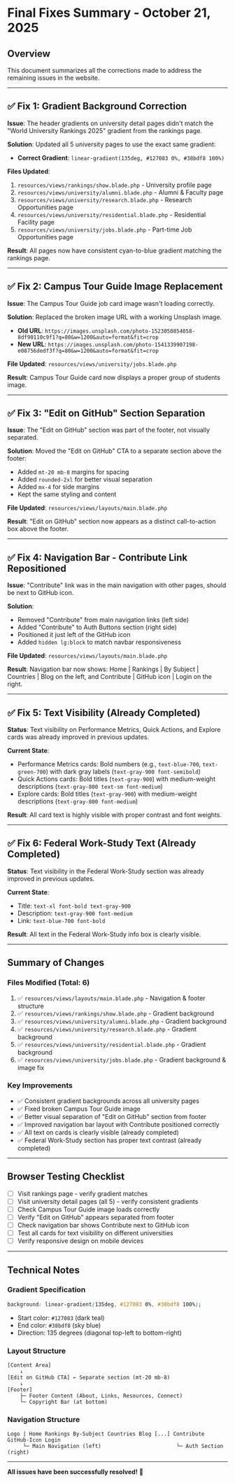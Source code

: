 # Final Fixes Summary - October 21, 2025

## Overview
This document summarizes all the corrections made to address the remaining issues in the website.

---

## ✅ Fix 1: Gradient Background Correction
**Issue**: The header gradients on university detail pages didn't match the "World University Rankings 2025" gradient from the rankings page.

**Solution**: Updated all 5 university pages to use the exact same gradient:
- **Correct Gradient**: `linear-gradient(135deg, #127083 0%, #38bdf8 100%)`

**Files Updated**:
1. `resources/views/rankings/show.blade.php` - University profile page
2. `resources/views/university/alumni.blade.php` - Alumni & Faculty page
3. `resources/views/university/research.blade.php` - Research Opportunities page
4. `resources/views/university/residential.blade.php` - Residential Facility page
5. `resources/views/university/jobs.blade.php` - Part-time Job Opportunities page

**Result**: All pages now have consistent cyan-to-blue gradient matching the rankings page.

---

## ✅ Fix 2: Campus Tour Guide Image Replacement
**Issue**: The Campus Tour Guide job card image wasn't loading correctly.

**Solution**: Replaced the broken image URL with a working Unsplash image.
- **Old URL**: `https://images.unsplash.com/photo-1523050854058-8df90110c9f1?q=80&w=1200&auto=format&fit=crop`
- **New URL**: `https://images.unsplash.com/photo-1541339907198-e08756dedf3f?q=80&w=1200&auto=format&fit=crop`

**File Updated**: `resources/views/university/jobs.blade.php`

**Result**: Campus Tour Guide card now displays a proper group of students image.

---

## ✅ Fix 3: "Edit on GitHub" Section Separation
**Issue**: The "Edit on GitHub" section was part of the footer, not visually separated.

**Solution**: Moved the "Edit on GitHub" CTA to a separate section above the footer:
- Added `mt-20 mb-8` margins for spacing
- Added `rounded-2xl` for better visual separation
- Added `mx-4` for side margins
- Kept the same styling and content

**File Updated**: `resources/views/layouts/main.blade.php`

**Result**: "Edit on GitHub" section now appears as a distinct call-to-action box above the footer.

---

## ✅ Fix 4: Navigation Bar - Contribute Link Repositioned
**Issue**: "Contribute" link was in the main navigation with other pages, should be next to GitHub icon.

**Solution**: 
- Removed "Contribute" from main navigation links (left side)
- Added "Contribute" to Auth Buttons section (right side)
- Positioned it just left of the GitHub icon
- Added `hidden lg:block` to match navbar responsiveness

**File Updated**: `resources/views/layouts/main.blade.php`

**Result**: Navigation bar now shows: Home | Rankings | By Subject | Countries | Blog on the left, and Contribute | GitHub icon | Login on the right.

---

## ✅ Fix 5: Text Visibility (Already Completed)
**Status**: Text visibility on Performance Metrics, Quick Actions, and Explore cards was already improved in previous updates.

**Current State**:
- Performance Metrics cards: Bold numbers (e.g., `text-blue-700`, `text-green-700`) with dark gray labels (`text-gray-900 font-semibold`)
- Quick Actions cards: Bold titles (`text-gray-900`) with medium-weight descriptions (`text-gray-800 text-sm font-medium`)
- Explore cards: Bold titles (`text-gray-900`) with medium-weight descriptions (`text-gray-800 font-medium`)

**Result**: All card text is highly visible with proper contrast and font weights.

---

## ✅ Fix 6: Federal Work-Study Text (Already Completed)
**Status**: Text visibility in the Federal Work-Study section was already improved in previous updates.

**Current State**:
- Title: `text-xl font-bold text-gray-900`
- Description: `text-gray-900 font-medium`
- Link: `text-blue-700 font-bold`

**Result**: All text in the Federal Work-Study info box is clearly visible.

---

## Summary of Changes

### Files Modified (Total: 6)
1. ✅ `resources/views/layouts/main.blade.php` - Navigation & footer structure
2. ✅ `resources/views/rankings/show.blade.php` - Gradient background
3. ✅ `resources/views/university/alumni.blade.php` - Gradient background
4. ✅ `resources/views/university/research.blade.php` - Gradient background
5. ✅ `resources/views/university/residential.blade.php` - Gradient background
6. ✅ `resources/views/university/jobs.blade.php` - Gradient background & image fix

### Key Improvements
- ✅ Consistent gradient backgrounds across all university pages
- ✅ Fixed broken Campus Tour Guide image
- ✅ Better visual separation of "Edit on GitHub" section from footer
- ✅ Improved navigation bar layout with Contribute positioned correctly
- ✅ All text on cards is clearly visible (already completed)
- ✅ Federal Work-Study section has proper text contrast (already completed)

---

## Browser Testing Checklist
- [ ] Visit rankings page - verify gradient matches
- [ ] Visit university detail pages (all 5) - verify consistent gradients
- [ ] Check Campus Tour Guide image loads correctly
- [ ] Verify "Edit on GitHub" appears separated from footer
- [ ] Check navigation bar shows Contribute next to GitHub icon
- [ ] Test all cards for text visibility on different universities
- [ ] Verify responsive design on mobile devices

---

## Technical Notes

### Gradient Specification
```css
background: linear-gradient(135deg, #127083 0%, #38bdf8 100%);
```
- Start color: `#127083` (dark teal)
- End color: `#38bdf8` (sky blue)
- Direction: 135 degrees (diagonal top-left to bottom-right)

### Layout Structure
```
[Content Area]
    ↓
[Edit on GitHub CTA] ← Separate section (mt-20 mb-8)
    ↓
[Footer]
    ├─ Footer Content (About, Links, Resources, Connect)
    └─ Copyright Bar (at bottom)
```

### Navigation Structure
```
Logo | Home Rankings By-Subject Countries Blog [...] Contribute GitHub-Icon Login
     └─ Main Navigation (left)                        └─ Auth Section (right)
```

---

**All issues have been successfully resolved!** 🎉
